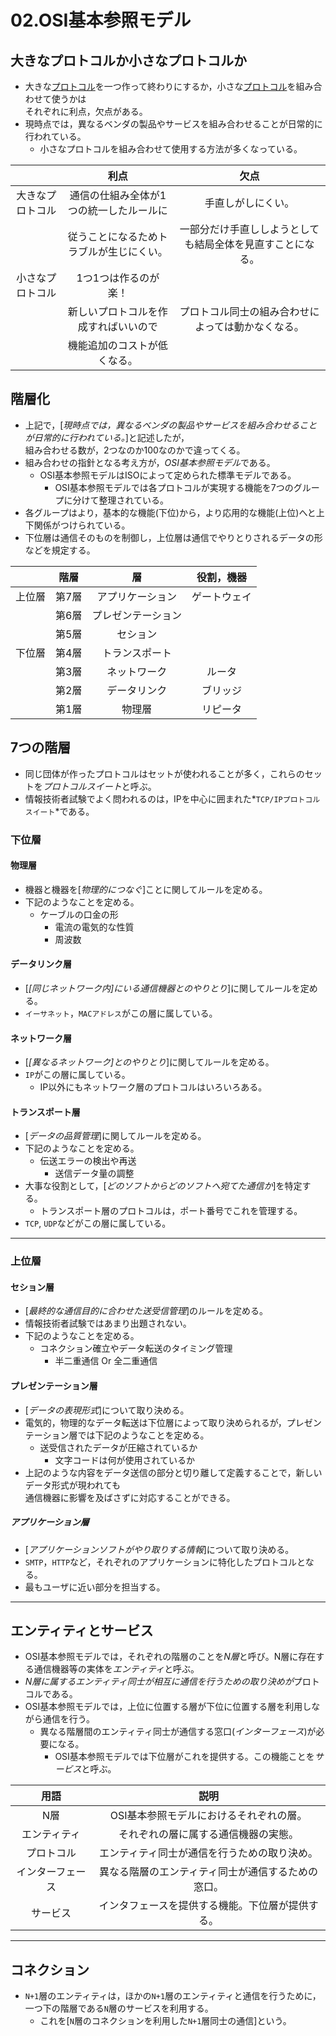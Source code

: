 02.OSI基本参照モデル
===

## 大きなプロトコルか小さなプロトコルか

- 大きな[プロトコル][1]を一つ作って終わりにするか，小さな[プロトコル][1]を組み合わせて使うかは  
それぞれに利点，欠点がある。
- 現時点では，異なるベンダの製品やサービスを組み合わせることが日常的に行われている。
  - 小さなプロトコルを組み合わせて使用する方法が多くなっている。

|                |利点                                    |欠点                                                      |
|:--------------:|:--------------------------------------:|:--------------------------------------------------------:|
|大きなプロトコル|通信の仕組み全体が1つの統一したルールに |手直しがしにくい。                                        |
|                |従うことになるためトラブルが生じにくい。|一部分だけ手直ししようとしても結局全体を見直すことになる。|
|小さなプロトコル|1つ1つは作るのが楽！                    |                                                          |
|                |新しいプロトコルを作成すればいいので    |プロトコル同士の組み合わせによっては動かなくなる。        |
|                |機能追加のコストが低くなる。            |                                                          |

[1]: 01.プロトコル.md

## 階層化

- 上記で，[_現時点では，異なるベンダの製品やサービスを組み合わせることが日常的に行われている。_]と記述したが，  
組み合わせる数が，2つなのか100なのかで違ってくる。
- 組み合わせの指針となる考え方が，*OSI基本参照モデル*である。
  - OSI基本参照モデルはISOによって定められた標準モデルである。
	- OSI基本参照モデルでは各プロトコルが実現する機能を7つのグループに分けて整理されている。
- 各グループはより，基本的な機能(下位)から，より応用的な機能(上位)へと上下関係がつけられている。
- 下位層は通信そのものを制御し，上位層は通信でやりとりされるデータの形などを規定する。

|      |階層 |層                |役割，機器  |
|:----:|:---:|:----------------:|:----------:|
|上位層|第7層|アプリケーション  |ゲートウェイ|
|      |第6層|プレゼンテーション|            |
|      |第5層|セション          |            |
|下位層|第4層|トランスポート    |            |
|      |第3層|ネットワーク      |ルータ      |
|      |第2層|データリンク      |ブリッジ    |
|      |第1層|物理層            |リピータ    |

## 7つの階層

- 同じ団体が作ったプロトコルはセットが使われることが多く，これらのセットを*プロトコルスイート*と呼ぶ。
- 情報技術者試験でよく問われるのは，IPを中心に囲まれた*`TCP/IPプロトコルスイート`*である。

### 下位層

#### 物理層

- 機器と機器を[*物理的につなぐ*]ことに関してルールを定める。
- 下記のようなことを定める。
  - ケーブルの口金の形
	- 電流の電気的な性質
	- 周波数

#### データリンク層

- [*[同じネットワーク内]にいる通信機器とのやりとり*]に関してルールを定める。
- `イーサネット`，`MACアドレス`がこの層に属している。

#### ネットワーク層

- [*[異なるネットワーク]とのやりとり*]に関してルールを定める。
- `IP`がこの層に属している。
  - IP以外にもネットワーク層のプロトコルはいろいろある。

#### トランスポート層

- [*データの品質管理*]に関してルールを定める。
- 下記のようなことを定める。
  - 伝送エラーの検出や再送
	- 送信データ量の調整
- 大事な役割として，[*どのソフトからどのソフトへ宛てた通信か*]を特定する。
  - トランスポート層のプロトコルは，ポート番号でこれを管理する。
- `TCP`, `UDP`などがこの層に属している。

---

### 上位層

#### セション層

- [*最終的な通信目的に合わせた送受信管理*]のルールを定める。
- 情報技術者試験ではあまり出題されない。
- 下記のようなことを定める。
  - コネクション確立やデータ転送のタイミング管理
	- 半二重通信 Or 全二重通信

#### プレゼンテーション層

- [*データの表現形式*]について取り決める。
- 電気的，物理的なデータ転送は下位層によって取り決められるが，プレゼンテーション層では下記のようなことを定める。
  - 送受信されたデータが圧縮されているか
	- 文字コードは何が使用されているか
- 上記のような内容をデータ送信の部分と切り離して定義することで，新しいデータ形式が現われても  
通信機器に影響を及ばさずに対応することができる。

##### アプリケーション層

- [*アプリケーションソフトがやり取りする情報*]について取り決める。
- `SMTP`，`HTTP`など，それぞれのアプリケーションに特化したプロトコルとなる。
- 最もユーザに近い部分を担当する。

---

## エンティティとサービス

- OSI基本参照モデルでは，それぞれの階層のことを*N層*と呼び。N層に存在する通信機器等の実体を*エンティティ*と呼ぶ。
- *N層に属するエンティティ同士が相互に通信を行うための取り決めが*プロトコルである。
- OSI基本参照モデルでは，上位に位置する層が下位に位置する層を利用しながら通信を行う。
  - 異なる階層間のエンティティ同士が通信する窓口(*インターフェース*)が必要になる。
	- OSI基本参照モデルでは下位層がこれを提供する。この機能ことを*サービス*と呼ぶ。

|用語            |説明                                              |
|:--------------:|:------------------------------------------------:|
|N層             |OSI基本参照モデルにおけるそれぞれの層。           |
|エンティティ    |それぞれの層に属する通信機器の実態。              |
|プロトコル      |エンティティ同士が通信を行うための取り決め。      |
|インターフェース|異なる階層のエンティティ同士が通信するための窓口。|
|サービス        |インタフェースを提供する機能。下位層が提供する。  |


---

## コネクション

- `N+1`層のエンティティは，ほかの`N+1`層のエンティティと通信を行うために，  
一つ下の階層である`N`層のサービスを利用する。
  - これを[`N`層のコネクションを利用した`N+1`層同士の通信]という。
